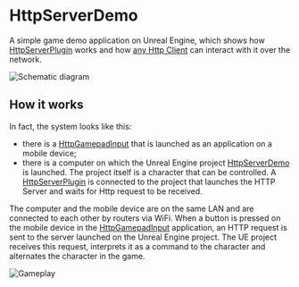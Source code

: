 # HttpServerDemo
A simple game demo application on Unreal Engine, which shows how [HttpServerPlugin](https://github.com/lpestl/HttpServerPlugin) works and how [any Http Client](https://github.com/lpestl/HttpGamepadInput) can interact with it over the network.

![Schematic diagram](media/01_scheme.png)

## How it works

In fact, the system looks like this:
* there is a [HttpGamepadInput](https://github.com/lpestl/HttpGamepadInput) that is launched as an application on a mobile device;
* there is a computer on which the Unreal Engine project [HttpServerDemo](#httpserverdemo) is launched. The project itself is a character that can be controlled. A [HttpServerPlugin](https://github.com/lpestl/HttpServerPlugin) is connected to the project that launches the HTTP Server and waits for Http request to be received.


The computer and the mobile device are on the same LAN and are connected to each other by routers via WiFi. When a button is pressed on the mobile device in the [HttpGamepadInput](https://github.com/lpestl/HttpGamepadInput) application, an HTTP request is sent to the server launched on the Unreal Engine project. The UE project receives this request, interprets it as a command to the character and alternates the character in the game.

![Gameplay](media/00_gameplay.gif)
